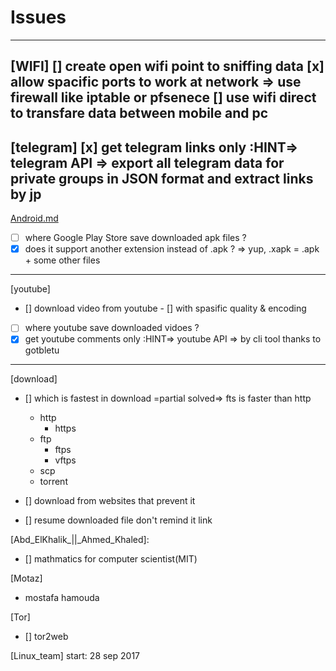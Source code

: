 Issues
======

-----------------------------------------------------------------------------
[WIFI]
[] create open wifi point to sniffing data
[x] allow spacific ports to work at network => use firewall like iptable or pfsenece
[] use wifi direct to transfare data between mobile and pc
-----------------------------------------------------------------------------
[telegram]
[x] get telegram links only :HINT=> telegram API => export all telegram data for private groups in JSON format and extract links by jp
-----------------------------------------------------------------------------
[Android.md](./)
- [ ] where Google Play Store save downloaded apk files ?
- [x] does it support another extension instead of .apk ? => yup, .xapk = .apk + some other files
-----------------------------------------------------------------------------
[youtube]
- [] download video from youtube
        - [] with spasific quality & encoding

- [ ] where youtube save downloaded vidoes ?
- [x] get youtube comments only :HINT=> youtube API => by cli tool thanks to gotbletu 

-----------------------------------------------------------------------------
[download]
- [] which is fastest in download =partial solved=> fts is faster than http
    - http
        - https
    - ftp
        - ftps
        - vftps
    - scp
    - torrent

- [] download from websites that prevent it
- [] resume downloaded file don't remind it link

[Abd_ElKhalik_||_Ahmed_Khaled]:

- [] mathmatics for computer scientist(MIT)

[Motaz]
- mostafa hamouda


[Tor]
- [] tor2web

[Linux_team]
start: 28 sep 2017
